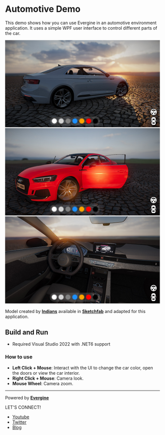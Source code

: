 # Automotive Demo

This demo shows how you can use Evergine in an automotive environment application. It uses a simple WPF user interface to control different parts of the car.

![alt Screenshot](Screenshots/screenshots01.jpg)
![alt Screenshot](Screenshots/screenshots02.jpg)
![alt Screenshot](Screenshots/screenshots03.jpg)

Model created by **[Indians](https://sketchfab.com/Indians)** available in **[Sketchfab](https://sketchfab.com/3d-models/audi-rs5-2019-fae1a4186d464a6aae351ce9e9ff2401)** and adapted for this application.

## Build and Run
- Required Visual Studio 2022 with .NET6 support

### How to use
 * **Left Click + Mouse**: Interact with the UI to change the car color, open the doors or view the car interior.
 * **Right Click + Mouse**: Camera look.
 * **Mouse Wheel**: Camera zoom.
----
Powered by **[Evergine](https://evergine.com)**

LET'S CONNECT!

- [Youtube](https://www.youtube.com/c/Evergine)
- [Twitter](https://x.com/EvergineTeam)
- [Blog](https://evergine.com/news/)
